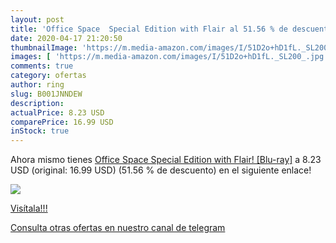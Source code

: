 ```yaml
---
layout: post
title: 'Office Space  Special Edition with Flair al 51.56 % de descuento'
date: 2020-04-17 21:20:50
thumbnailImage: 'https://m.media-amazon.com/images/I/51D2o+hD1fL._SL200_.jpg'
images: [ 'https://m.media-amazon.com/images/I/51D2o+hD1fL._SL200_.jpg' ]
comments: true
category: ofertas
author: ring
slug: B001JNNDEW
description:
actualPrice: 8.23 USD
comparePrice: 16.99 USD
inStock: true
---
```


Ahora mismo tienes [Office Space  Special Edition with Flair!  [Blu-ray]](https://www.amazon.com/dp/B001JNNDEW/?tag=redken08-20) a 8.23 USD (original: 16.99 USD) (51.56 %  de descuento) en el siguiente enlace!

[![](https://m.media-amazon.com/images/I/51D2o+hD1fL._SL200_.jpg)](https://www.amazon.com/dp/B001JNNDEW/?tag=redken08-20)

[Visítala!!!](https://www.amazon.com/dp/B001JNNDEW/?tag=redken08-20)

[Consulta otras ofertas en nuestro canal de telegram](https://t.me/s/ofertas25)
